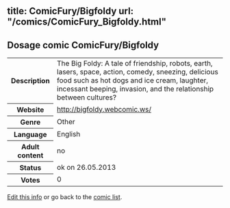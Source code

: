 title: ComicFury/Bigfoldy
url: "/comics/ComicFury_Bigfoldy.html"
---
Dosage comic ComicFury/Bigfoldy
-----------------------------------------

<p id="msg"></p>
<script type="text/javascript">
if (window.location.search === '?edit_info_mail=sent_ok') {
  var elem = document.getElementById("msg");
  elem.innerHTML = 'Edited information sucessfully sent for review, which is usually done daily. Thanks!';
  elem.className = 'ok';
}
</script>
<table class="comicinfo">
<tr>
<th>Description</th><td>The Big Foldy: A tale of friendship, robots, earth, lasers, space, action, comedy, sneezing, delicious food such as hot dogs and ice cream, laughter, incessant beeping, invasion, and the relationship between cultures?</td>
</tr>
<tr>
<th>Website</th><td><a href="http://bigfoldy.webcomic.ws/">http://bigfoldy.webcomic.ws/</a></td>
</tr>
<tr>
<th>Genre</th><td>Other</td>
</tr>
<tr>
<th>Language</th><td>English</td>
</tr>
<tr>
<th>Adult content</th><td>no</td>
</tr>
<tr>
<th>Status</th><td>ok on 26.05.2013</td>
</tr>
<tr>
<th>Votes</th><td>0</td>
</tr>
</table>

[Edit this info](ComicFury_Bigfoldy_edit.html) or go back to the [comic list](../comic-index.html).
